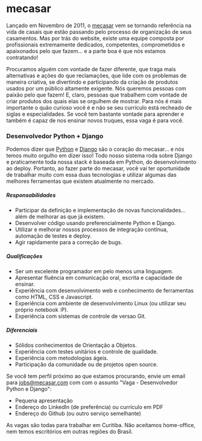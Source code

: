 # mecasar

Lançado em Novembro de 2011, o [mecasar](http://mecasar.com) vem se tornando referência na vida de casais que estão
passando pelo processo de organização de seus casamentos. Mas por trás do website, existe uma equipe composta por
profissionais extremamente dedicados, competentes, comprometidos e apaixonados pelo que fazem... e a parte boa é que
nós estamos contratando!

Procuramos alguém com vontade de fazer diferente, que traga mais alternativas e ações do que reclamações, que lide com
os problemas de maneira criativa, se divertindo e participando da criação de produtos usados por um público altamente
exigente. Nós queremos pessoas com paixão pelo que fazem! E, claro, pessoas que trabalhem com vontade de criar produtos
dos quais elas se orgulhem de mostrar. Para nós é mais importante o quão curioso você é e não se seu currículo está
recheado de siglas e especialidades. Se você tem bastante vontade para aprender e também é capaz de nos ensinar novos
truques, essa vaga é para você.


### Desenvolvedor Python + Django

Podemos dizer que [Python](http://python.org) e [Django](http://djangoproject.com) são o coração do mecasar... e nós
temos muito orgulho em dizer isso! Todo nosso sistema roda sobre Django e praticamente toda nossa stack é baseada em
Python, do desenvolvimento ao deploy. Portanto, ao fazer parte do mecasar, você vai ter oportunidade de trabalhar muito
com essa duas tecnologias e utilizar algumas das melhores ferramentas que existem atualmente no mercado.


##### Responsabilidades

 * Participar da definição e implementação de novas funcionalidades... além de melhorar as que já existem.
 * Desenvolver código usando preferencialmente Python e Django.
 * Utilizar e melhorar nossos processos de integração contínua, automação de testes e deploy.
 * Agir rapidamente para a correção de bugs.

##### Qualificações

 * Ser um excelente programador em pelo menos uma linguagem.
 * Apresentar fluência em comunicação oral, escrita e capacidade de ensinar.
 * Experiência com desenvolvimento web e conhecimento de ferramentas como HTML, CSS e Javascript.
 * Experiência com ambiente de desenvolvimento Linux (ou utilizar seu próprio notebook :P).
 * Experiência com sistemas de controle de versao Git.

##### Diferenciais

 * Sólidos conhecimentos de Orientação a Objetos.
 * Experiência com testes unitários e controle de qualidade.
 * Experiência com metodologias ágeis.
 * Participação da comunidade ou de projetos open source.


Se você tem perfil próximo ao que estamos procurando, envie um email para jobs@mecasar.com com com o assunto "Vaga - Desenvolvedor Python e Django":

 * Pequena apresentação 
 * Endereço do LinkedIn (de preferência) ou currículo em PDF
 * Endereço do Github (ou outro serviço semelhante) 

As vagas são todas para trabalhar em Curitiba. Não aceitamos home-office, nem temos escritórios em outras regiões
do Brasil.